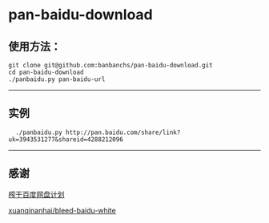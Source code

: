 pan-baidu-download
==================

## 使用方法：

    git clone git@github.com:banbanchs/pan-baidu-download.git
    cd pan-baidu-download
    ./panbaidu.py pan-baidu-url

------

## 实例

      ./panbaidu.py http://pan.baidu.com/share/link?uk=3943531277&shareid=4288212096
      
------

## 感谢

[榨干百度网盘计划](http://daimajia.duapp.com/)

[xuanqinanhai/bleed-baidu-white](https://github.com/xuanqinanhai/bleed-baidu-white)
